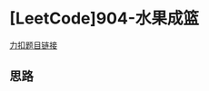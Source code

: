 # [LeetCode]904-水果成篮

[力扣题目链接](https://leetcode.cn/problems/fruit-into-baskets/description/)

## 思路
